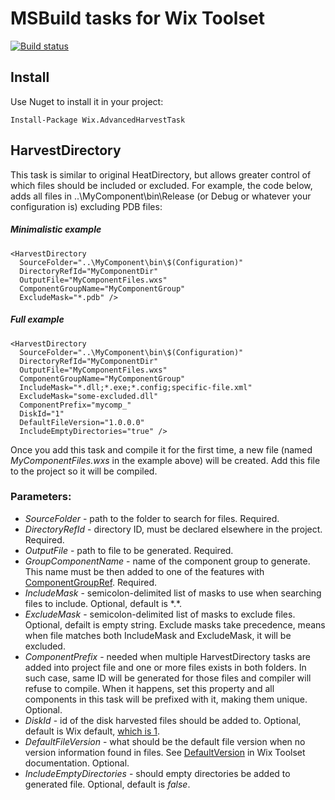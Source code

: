 # MSBuild tasks for Wix Toolset
[![Build status](https://stpatrick.visualstudio.com/Tools/_apis/build/status/Wix.AdvancedHarvestTask%20Build)](https://stpatrick.visualstudio.com/Tools/_build/latest?definitionId=-1)

## Install
Use Nuget to install it in your project:
```
Install-Package Wix.AdvancedHarvestTask
```

## HarvestDirectory
This task is similar to original HeatDirectory, but allows greater control of which files should be included or excluded. For example, the code below, adds all files in ..\MyComponent\bin\Release (or Debug or whatever your configuration is) excluding PDB files:
##### Minimalistic example
```
<HarvestDirectory 
  SourceFolder="..\MyComponent\bin\$(Configuration)" 
  DirectoryRefId="MyComponentDir" 
  OutputFile="MyComponentFiles.wxs" 
  ComponentGroupName="MyComponentGroup" 
  ExcludeMask="*.pdb" />
```
##### Full example
```
<HarvestDirectory 
  SourceFolder="..\MyComponent\bin\$(Configuration)" 
  DirectoryRefId="MyComponentDir" 
  OutputFile="MyComponentFiles.wxs" 
  ComponentGroupName="MyComponentGroup" 
  IncludeMask="*.dll;*.exe;*.config;specific-file.xml"
  ExcludeMask="some-excluded.dll" 
  ComponentPrefix="mycomp_"
  DiskId="1"
  DefaultFileVersion="1.0.0.0"
  IncludeEmptyDirectories="true" />
```

Once you add this task and compile it for the first time, a new file (named *MyComponentFiles.wxs* in the example above) will be created. Add this file to the project so it will be compiled.

### Parameters:
* *SourceFolder* - path to the folder to search for files. Required.
* *DirectoryRefId* - directory ID, must be declared elsewhere in the project. Required.
* *OutputFile* - path to file to be generated. Required.
* *GroupComponentName* - name of the component group to generate. This name must be then added to one of the features with [ComponentGroupRef](http://wixtoolset.org/documentation/manual/v3/xsd/wix/componentgroupref.html). Required.
* *IncludeMask* - semicolon-delimited list of masks to use when searching files to include. Optional, default is \*.\*.
* *ExcludeMask* - semicolon-delimited list of masks to exclude files. Optional, defailt is empty string. Exclude masks take precedence, means when file matches both IncludeMask and ExcludeMask, it will be excluded.
* *ComponentPrefix* - needed when multiple HarvestDirectory tasks are added into project file and one or more files exists in both folders. In such case, same ID will be generated for those files and compiler will refuse to compile. When it happens, set this property and all components in this task will be prefixed with it, making them unique. Optional.
* *DiskId* - id of the disk harvested files should be added to. Optional, default is Wix default, [which is 1](http://wixtoolset.org/documentation/manual/v3/xsd/wix/component.html).
* *DefaultFileVersion* - what should be the default file version when no version information found in files. See [DefaultVersion](DefaultVersion) in Wix Toolset documentation. Optional.
* *IncludeEmptyDirectories* - should empty directories be added to generated file. Optional, default is *false*.
